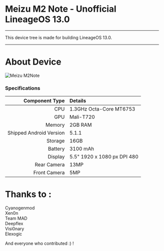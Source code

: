 # Meizu M2 Note - Unofficial LineageOS 13.0

---

This device tree is made for building LineageOS 13.0.

---

# About Device

![Meizu M2Note](http://mymeizu.ru/bitrix/templates/m2note/content/color_4.jpg)

### Specifications

Component Type | Details
-------:|:-------------------------
CPU     | 1.3GHz Octa-Core MT6753
GPU     | Mali-T720
Memory  | 2GB RAM
Shipped Android Version | 5.1.1
Storage | 16GB
Battery | 3100 mAh
Display | 5.5" 1920 x 1080 px DPI 480
Rear Camera | 13MP
Front Camera | 5MP


# Thanks to :
Cyanogenmod  
Xen0n  
Team MAD  
Deepflex  
Visi0nary  
Elexogic  

And everyone who contributed :) !
